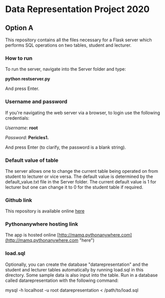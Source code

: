 # Data Representation Project 2020
## Option A
This repository contains all the files necessary for a Flask server which performs SQL operations on two tables, student and lecturer.

### How to run

To run the server, navigate into the Server folder and type:

**python restserver.py**

And press Enter.

### Username and password

If you're navigating the web server via a browser, to login use the following credentials:

*Username*: **root**

*Password*: **Pericles1.**


And press Enter (to clarify, the password is a blank string).

### Default value of table ###
The server allows one to change the current table being operated on from student to lecturer or vice versa. The default value is determined by the default_value.txt file in the Server folder. The current default value is 1 for lecturer but one can change it to 0 for the student table if required.

### Github link ###
This repository is available online <a href="https://github.com/AlanQuille/dataRepresentation">here</a>

### Pythonanywhere hosting link ###
The app is hosted online [http://mamq.pythonanywhere.com](http://mamq.pythonanywhere.com "here")

### load.sql ###
Optionally, you can create the database "datarepresentation" and the student and lecturer tables automatically by running load.sql in this directory. Some sample data is also input into the table. Run in a database called datarepresentation with the following command:

mysql -h localhost -u root datarepresentation < /path/to/load.sql



